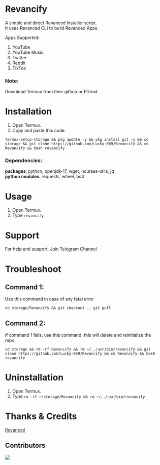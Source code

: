 # Revancify
A simple and direct Revanced Installer script.  
It uses Revanced CLI to build Revanced Apps.

Apps Supported:
1. YouTube
2. YouTube Music
3. Twitter
4. Reddit
5. TikTok


### Note:  
Download Termux from their github or FDroid

# Installation
1. Open Termux.  
2. Copy and paste this code.  
```
termux-setup-storage && pkg update -y && pkg install git -y && cd storage && git clone https://github.com/Lucky-069/Revancify && cd Revancify && bash revancify
```
### Dependencies:  
**packages**: python, openjdk-17, wget, ncurses-utils, jq  
**python modules**: requests, wheel, bs4  

# Usage
1. Open Termux.  
2. Type `revancify`  


# Support

For help and support, Join [Telegram Channel](https://t.me/revancify)  

# Troubleshoot

## Command 1: 
Use this command in case of any fatal error
```
cd storage/Revancify && git checkout .; git pull
```  
## Command 2:  
if command 1 fails, use this command, this will delete and reinitialize the repo.
```
cd storage && rm -rf Revancify && rm ~/../usr/bin/revancify && git clone https://github.com/Lucky-069/Revancify && cd Revancify && bash revancify
```
# Uninstallation
1. Open Termux.  
2. Type `rm -rf ~/storage/Revancify && rm ~/../usr/bin/revancify`   

# Thanks & Credits
[Revanced](https://github.com/revanced) 
## Contributors  
<a href="https://github.com/decipher3114/Revancify/graphs/contributors">
  <img src="https://contrib.rocks/image?repo=decipher3114/Revancify" />
</a>

